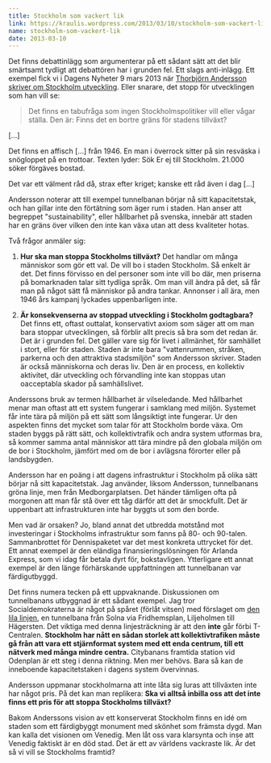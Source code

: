 ```yaml
---
title: Stockholm som vackert lik
link: https://kraulis.wordpress.com/2013/03/10/stockholm-som-vackert-lik/
name: stockholm-som-vackert-lik
date: 2013-03-10
---
```

Det finns debattinlägg som argumenterar på ett sådant sätt att det blir smärtsamt tydligt att debattören har i grunden fel. Ett slags anti-inlägg. Ett exempel fick vi i Dagens Nyheter 9 mars 2013 när [Thorbjörn Andersson skriver om Stockholm utveckling](http://www.dn.se/debatt/stockholmsdebatt/det-finns-en-smartgrans-for-tillvaxten-i-stockholm). Eller snarare, det stopp för utvecklingen som han vill se:

> Det finns en tabufråga som ingen Stockholmspolitiker vill eller vågar ställa. Den är: Finns det en bortre gräns för stadens tillväxt?

[...]

Det finns en affisch [...] från 1946. En man i överrock sitter på sin resväska i snögloppet på en trottoar. Texten lyder: Sök Er ej till Stockholm. 21.000 söker förgäves bostad.

Det var ett välment råd då, strax efter kriget; kanske ett råd även i dag [...]



Andersson noterar att till exempel tunnelbanan börjar nå sitt kapacitetstak, och han gillar inte den förtätning som äger rum i staden. Han anser att begreppet "sustainability", eller hållbarhet på svenska, innebär att staden har en gräns över vilken den inte kan växa utan att dess kvaliteter hotas.

Två frågor anmäler sig:

1) **Hur ska man stoppa Stockholms tillväxt?** Det handlar om många människor som gör ett val. De vill bo i staden Stockholm. Så enkelt är det. Det finns förvisso en del personer som inte vill bo där, men priserna på bomarknaden talar sitt tydliga språk. Om man vill ändra på det, så får man på något sätt få människor på andra tankar. Annonser i all ära, men 1946 års kampanj lyckades uppenbarligen inte.

2) **Är konsekvenserna av stoppad utveckling i Stockholm godtagbara?** Det finns ett, oftast outtalat, konservativt axiom som säger att om man bara stoppar utvecklingen, så förblir allt precis så bra som det redan är. Det är i grunden fel. Det gäller vare sig för livet i allmänhet, för samhället i stort, eller för staden. Staden är inte bara "vattenrummen, stråken, parkerna och den attraktiva stadsmiljön" som Andersson skriver. Staden är också människorna och deras liv. Den är en process, en kollektiv aktivitet, där utveckling och förvandling inte kan stoppas utan oacceptabla skador på samhällslivet.

Anderssons bruk av termen hållbarhet är vilseledande. Med hållbarhet menar man oftast att ett system fungerar i samklang med miljön. Systemet får inte tära på miljön på ett sätt som långsiktigt inte fungerar. Ur den aspekten finns det mycket som talar för att Stockholm borde växa. Om staden byggs på rätt sätt, och kollektivtrafik och andra system utformas bra, så kommer samma antal människor att tära mindre på den globala miljön om de bor i Stockholm, jämfört med om de bor i avlägsna förorter eller på landsbygden.

Andersson har en poäng i att dagens infrastruktur i Stockholm på olika sätt börjar nå sitt kapacitetstak. Jag använder, liksom Andersson, tunnelbanans gröna linje, men från Medborgarplatsen. Det händer tämligen ofta på morgonen att man får stå över ett tåg därför att det är smockfullt. Det är uppenbart att infrastrukturen inte har byggts ut som den borde.

Men vad är orsaken? Jo, bland annat det utbredda motstånd mot investeringar i Stockholms infrastruktur som fanns på 80- och 90-talen. Sammanbrottet för Dennispaketet var det mest konkreta uttrycket för det. Ett annat exempel är den eländiga finansieringslösningen för Arlanda Express, som vi idag får betala dyrt för, bokstavligen. Ytterligare ett annat exempel är den länge förhärskande uppfattningen att tunnelbanan var färdigutbyggd.

Det finns numera tecken på ett uppvaknande. Diskussionen om tunnelbanans utbyggnad är ett sådant exempel. Jag tror Socialdemokraterna är något på spåret (förlåt vitsen) med förslaget om [den lila linjen](http://www.socialdemokraterna.se/Webben-for-alla/Partidistrikt/Stockholm/Media/Nyheter-fran-Stockholmsregionen/Lila-linjen---ny-tunnelbanesatsning/), en tunnelbana från Solna via Fridhemsplan, Liljeholmen till Hägersten. Det viktiga med denna linjesträckning är att den **inte** går förbi T-Centralen. **Stockholm har nått en sådan storlek att kollektivtrafiken måste gå från att vara ett stjärnformat system med ett enda centrum, till ett nätverk med många mindre centra.** Citybanans framtida station vid Odenplan är ett steg i denna riktning. Men mer behövs. Bara så kan de inneboende kapacitetstaken i dagens system övervinnas.

Andersson uppmanar stockholmarna att inte låta sig luras att tillväxten inte har något pris. På det kan man replikera: **Ska vi alltså inbilla oss att det inte finns ett pris för att stoppa Stockholms tillväxt?**

Bakom Anderssons vision av ett konserverat Stockholm finns en idé om staden som ett färdigbyggt monument med skönhet som främsta dygd. Man kan kalla det visionen om Venedig. Men låt oss vara klarsynta och inse att Venedig faktiskt är en död stad. Det är ett av världens vackraste lik. Är det så vi vill se Stockholms framtid?

